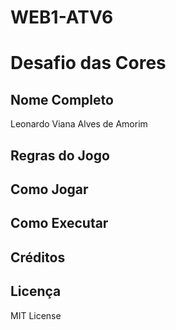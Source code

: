 # WEB1-ATV6
# Desafio das Cores

## Nome Completo
Leonardo Viana Alves de Amorim

## Regras do Jogo

## Como Jogar

## Como Executar

## Créditos

## Licença
MIT License